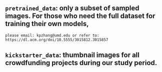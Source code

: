 ## `pretrained_data`: only a subset of sampled images. For those who need the full dataset for training their own models,
    please email: kpzhang@umd.edu or refer to: https://dl.acm.org/doi/10.5555/3015812.3015857

## `kickstarter_data`: thumbnail images for all crowdfunding projects during our study period. 
